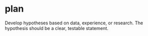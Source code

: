 # plan
Develop hypotheses based on data, experience, or research. The hypothesis should be a clear, testable statement.
